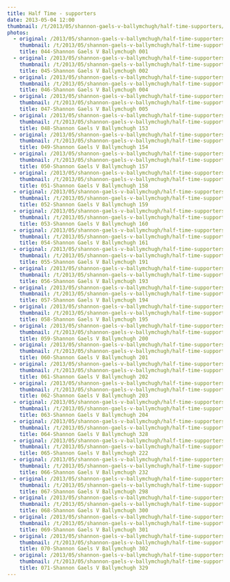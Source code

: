 ```yaml
---
title: Half Time - supporters
date: 2013-05-04 12:00
thumbnail: /t/2013/05/shannon-gaels-v-ballymchugh/half-time-supporters/044-shannon-gaels-v-ballymchugh-001.jpg
photos:
  - original: /2013/05/shannon-gaels-v-ballymchugh/half-time-supporters/044-shannon-gaels-v-ballymchugh-001.jpg
    thumbnail: /t/2013/05/shannon-gaels-v-ballymchugh/half-time-supporters/044-shannon-gaels-v-ballymchugh-001.jpg
    title: 044-Shannon Gaels V Ballymchugh 001
  - original: /2013/05/shannon-gaels-v-ballymchugh/half-time-supporters/045-shannon-gaels-v-ballymchugh-002.jpg
    thumbnail: /t/2013/05/shannon-gaels-v-ballymchugh/half-time-supporters/045-shannon-gaels-v-ballymchugh-002.jpg
    title: 045-Shannon Gaels V Ballymchugh 002
  - original: /2013/05/shannon-gaels-v-ballymchugh/half-time-supporters/046-shannon-gaels-v-ballymchugh-004.jpg
    thumbnail: /t/2013/05/shannon-gaels-v-ballymchugh/half-time-supporters/046-shannon-gaels-v-ballymchugh-004.jpg
    title: 046-Shannon Gaels V Ballymchugh 004
  - original: /2013/05/shannon-gaels-v-ballymchugh/half-time-supporters/047-shannon-gaels-v-ballymchugh-005.jpg
    thumbnail: /t/2013/05/shannon-gaels-v-ballymchugh/half-time-supporters/047-shannon-gaels-v-ballymchugh-005.jpg
    title: 047-Shannon Gaels V Ballymchugh 005
  - original: /2013/05/shannon-gaels-v-ballymchugh/half-time-supporters/048-shannon-gaels-v-ballymchugh-153.jpg
    thumbnail: /t/2013/05/shannon-gaels-v-ballymchugh/half-time-supporters/048-shannon-gaels-v-ballymchugh-153.jpg
    title: 048-Shannon Gaels V Ballymchugh 153
  - original: /2013/05/shannon-gaels-v-ballymchugh/half-time-supporters/049-shannon-gaels-v-ballymchugh-154.jpg
    thumbnail: /t/2013/05/shannon-gaels-v-ballymchugh/half-time-supporters/049-shannon-gaels-v-ballymchugh-154.jpg
    title: 049-Shannon Gaels V Ballymchugh 154
  - original: /2013/05/shannon-gaels-v-ballymchugh/half-time-supporters/050-shannon-gaels-v-ballymchugh-157.jpg
    thumbnail: /t/2013/05/shannon-gaels-v-ballymchugh/half-time-supporters/050-shannon-gaels-v-ballymchugh-157.jpg
    title: 050-Shannon Gaels V Ballymchugh 157
  - original: /2013/05/shannon-gaels-v-ballymchugh/half-time-supporters/051-shannon-gaels-v-ballymchugh-158.jpg
    thumbnail: /t/2013/05/shannon-gaels-v-ballymchugh/half-time-supporters/051-shannon-gaels-v-ballymchugh-158.jpg
    title: 051-Shannon Gaels V Ballymchugh 158
  - original: /2013/05/shannon-gaels-v-ballymchugh/half-time-supporters/052-shannon-gaels-v-ballymchugh-159.jpg
    thumbnail: /t/2013/05/shannon-gaels-v-ballymchugh/half-time-supporters/052-shannon-gaels-v-ballymchugh-159.jpg
    title: 052-Shannon Gaels V Ballymchugh 159
  - original: /2013/05/shannon-gaels-v-ballymchugh/half-time-supporters/053-shannon-gaels-v-ballymchugh-160.jpg
    thumbnail: /t/2013/05/shannon-gaels-v-ballymchugh/half-time-supporters/053-shannon-gaels-v-ballymchugh-160.jpg
    title: 053-Shannon Gaels V Ballymchugh 160
  - original: /2013/05/shannon-gaels-v-ballymchugh/half-time-supporters/054-shannon-gaels-v-ballymchugh-161.jpg
    thumbnail: /t/2013/05/shannon-gaels-v-ballymchugh/half-time-supporters/054-shannon-gaels-v-ballymchugh-161.jpg
    title: 054-Shannon Gaels V Ballymchugh 161
  - original: /2013/05/shannon-gaels-v-ballymchugh/half-time-supporters/055-shannon-gaels-v-ballymchugh-191.jpg
    thumbnail: /t/2013/05/shannon-gaels-v-ballymchugh/half-time-supporters/055-shannon-gaels-v-ballymchugh-191.jpg
    title: 055-Shannon Gaels V Ballymchugh 191
  - original: /2013/05/shannon-gaels-v-ballymchugh/half-time-supporters/056-shannon-gaels-v-ballymchugh-193.jpg
    thumbnail: /t/2013/05/shannon-gaels-v-ballymchugh/half-time-supporters/056-shannon-gaels-v-ballymchugh-193.jpg
    title: 056-Shannon Gaels V Ballymchugh 193
  - original: /2013/05/shannon-gaels-v-ballymchugh/half-time-supporters/057-shannon-gaels-v-ballymchugh-194.jpg
    thumbnail: /t/2013/05/shannon-gaels-v-ballymchugh/half-time-supporters/057-shannon-gaels-v-ballymchugh-194.jpg
    title: 057-Shannon Gaels V Ballymchugh 194
  - original: /2013/05/shannon-gaels-v-ballymchugh/half-time-supporters/058-shannon-gaels-v-ballymchugh-195.jpg
    thumbnail: /t/2013/05/shannon-gaels-v-ballymchugh/half-time-supporters/058-shannon-gaels-v-ballymchugh-195.jpg
    title: 058-Shannon Gaels V Ballymchugh 195
  - original: /2013/05/shannon-gaels-v-ballymchugh/half-time-supporters/059-shannon-gaels-v-ballymchugh-200.jpg
    thumbnail: /t/2013/05/shannon-gaels-v-ballymchugh/half-time-supporters/059-shannon-gaels-v-ballymchugh-200.jpg
    title: 059-Shannon Gaels V Ballymchugh 200
  - original: /2013/05/shannon-gaels-v-ballymchugh/half-time-supporters/060-shannon-gaels-v-ballymchugh-201.jpg
    thumbnail: /t/2013/05/shannon-gaels-v-ballymchugh/half-time-supporters/060-shannon-gaels-v-ballymchugh-201.jpg
    title: 060-Shannon Gaels V Ballymchugh 201
  - original: /2013/05/shannon-gaels-v-ballymchugh/half-time-supporters/061-shannon-gaels-v-ballymchugh-202.jpg
    thumbnail: /t/2013/05/shannon-gaels-v-ballymchugh/half-time-supporters/061-shannon-gaels-v-ballymchugh-202.jpg
    title: 061-Shannon Gaels V Ballymchugh 202
  - original: /2013/05/shannon-gaels-v-ballymchugh/half-time-supporters/062-shannon-gaels-v-ballymchugh-203.jpg
    thumbnail: /t/2013/05/shannon-gaels-v-ballymchugh/half-time-supporters/062-shannon-gaels-v-ballymchugh-203.jpg
    title: 062-Shannon Gaels V Ballymchugh 203
  - original: /2013/05/shannon-gaels-v-ballymchugh/half-time-supporters/063-shannon-gaels-v-ballymchugh-204.jpg
    thumbnail: /t/2013/05/shannon-gaels-v-ballymchugh/half-time-supporters/063-shannon-gaels-v-ballymchugh-204.jpg
    title: 063-Shannon Gaels V Ballymchugh 204
  - original: /2013/05/shannon-gaels-v-ballymchugh/half-time-supporters/064-shannon-gaels-v-ballymchugh-328.jpg
    thumbnail: /t/2013/05/shannon-gaels-v-ballymchugh/half-time-supporters/064-shannon-gaels-v-ballymchugh-328.jpg
    title: 064-Shannon Gaels V Ballymchugh 328
  - original: /2013/05/shannon-gaels-v-ballymchugh/half-time-supporters/065-shannon-gaels-v-ballymchugh-222.jpg
    thumbnail: /t/2013/05/shannon-gaels-v-ballymchugh/half-time-supporters/065-shannon-gaels-v-ballymchugh-222.jpg
    title: 065-Shannon Gaels V Ballymchugh 222
  - original: /2013/05/shannon-gaels-v-ballymchugh/half-time-supporters/066-shannon-gaels-v-ballymchugh-232.jpg
    thumbnail: /t/2013/05/shannon-gaels-v-ballymchugh/half-time-supporters/066-shannon-gaels-v-ballymchugh-232.jpg
    title: 066-Shannon Gaels V Ballymchugh 232
  - original: /2013/05/shannon-gaels-v-ballymchugh/half-time-supporters/067-shannon-gaels-v-ballymchugh-298.jpg
    thumbnail: /t/2013/05/shannon-gaels-v-ballymchugh/half-time-supporters/067-shannon-gaels-v-ballymchugh-298.jpg
    title: 067-Shannon Gaels V Ballymchugh 298
  - original: /2013/05/shannon-gaels-v-ballymchugh/half-time-supporters/068-shannon-gaels-v-ballymchugh-300.jpg
    thumbnail: /t/2013/05/shannon-gaels-v-ballymchugh/half-time-supporters/068-shannon-gaels-v-ballymchugh-300.jpg
    title: 068-Shannon Gaels V Ballymchugh 300
  - original: /2013/05/shannon-gaels-v-ballymchugh/half-time-supporters/069-shannon-gaels-v-ballymchugh-301.jpg
    thumbnail: /t/2013/05/shannon-gaels-v-ballymchugh/half-time-supporters/069-shannon-gaels-v-ballymchugh-301.jpg
    title: 069-Shannon Gaels V Ballymchugh 301
  - original: /2013/05/shannon-gaels-v-ballymchugh/half-time-supporters/070-shannon-gaels-v-ballymchugh-302.jpg
    thumbnail: /t/2013/05/shannon-gaels-v-ballymchugh/half-time-supporters/070-shannon-gaels-v-ballymchugh-302.jpg
    title: 070-Shannon Gaels V Ballymchugh 302
  - original: /2013/05/shannon-gaels-v-ballymchugh/half-time-supporters/071-shannon-gaels-v-ballymchugh-329.jpg
    thumbnail: /t/2013/05/shannon-gaels-v-ballymchugh/half-time-supporters/071-shannon-gaels-v-ballymchugh-329.jpg
    title: 071-Shannon Gaels V Ballymchugh 329
---
```

